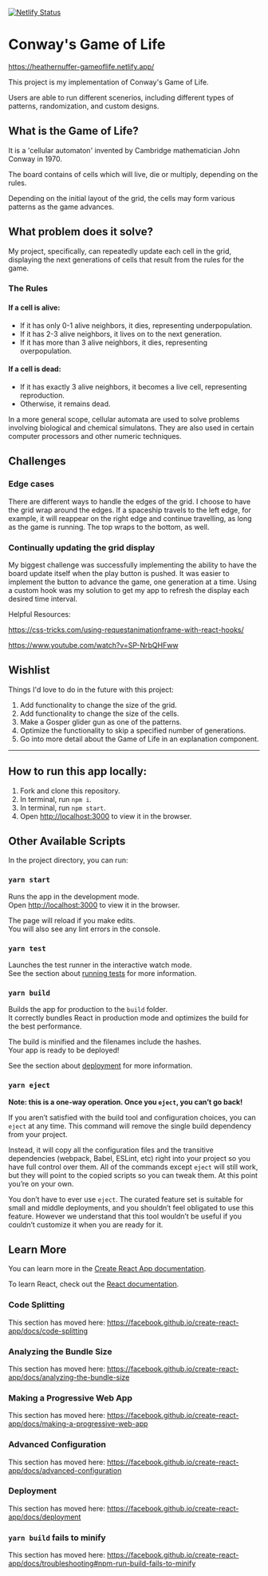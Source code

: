 [![Netlify Status](https://api.netlify.com/api/v1/badges/2537c0c2-0f91-498a-8668-f8ffb81e0674/deploy-status)](https://app.netlify.com/sites/heathernuffer-gameoflife/deploys)

# Conway's Game of Life

https://heathernuffer-gameoflife.netlify.app/

This project is my implementation of Conway's Game of Life.

Users are able to run different scenerios, including different types of patterns, randomization, and custom designs.

## What is the Game of Life?

It is a 'cellular automaton' invented by Cambridge mathematician John Conway in 1970.

The board contains of cells which will live, die or multiply, depending on the rules.

Depending on the initial layout of the grid, the cells may form various patterns as the game advances.

## What problem does it solve?

My project, specifically, can repeatedly update each cell in the grid, displaying the next generations of cells
that result from the rules for the game.

### The Rules

#### If a cell is alive:

- If it has only 0-1 alive neighbors, it dies, representing underpopulation.
- If it has 2-3 alive neighbors, it lives on to the next generation.
- If it has more than 3 alive neighbors, it dies, representing overpopulation.

#### If a cell is dead:

- If it has exactly 3 alive neighbors, it becomes a live cell, representing reproduction.
- Otherwise, it remains dead.

In a more general scope, cellular automata are used to solve problems involving biological and chemical simulatons. They are also used in certain computer processors and other numeric techniques.

## Challenges

### Edge cases

There are different ways to handle the edges of the grid. I choose to have the grid wrap around the edges.
If a spaceship travels to the left edge, for example, it will reappear on the right edge and continue
travelling, as long as the game is running.
The top wraps to the bottom, as well.

### Continually updating the grid display

My biggest challenge was successfully implementing the ability to have the board update itself when the play
button is pushed. It was easier to implement the button to advance the game, one generation at a time.
Using a custom hook was my solution to get my app to refresh the display each desired time interval.

Helpful Resources:

https://css-tricks.com/using-requestanimationframe-with-react-hooks/

https://www.youtube.com/watch?v=SP-NrbQHFww

## Wishlist

Things I'd love to do in the future with this project:

1. Add functionality to change the size of the grid.
2. Add functionality to change the size of the cells.
3. Make a Gosper glider gun as one of the patterns.
4. Optimize the functionality to skip a specified number of generations.
5. Go into more detail about the Game of Life in an explanation component.

---

## How to run this app locally:

1. Fork and clone this repository.
2. In terminal, run `npm i`.
3. In terminal, run `npm start`.
4. Open [http://localhost:3000](http://localhost:3000) to view it in the browser.

## Other Available Scripts

In the project directory, you can run:

### `yarn start`

Runs the app in the development mode.<br />
Open [http://localhost:3000](http://localhost:3000) to view it in the browser.

The page will reload if you make edits.<br />
You will also see any lint errors in the console.

### `yarn test`

Launches the test runner in the interactive watch mode.<br />
See the section about [running tests](https://facebook.github.io/create-react-app/docs/running-tests) for more information.

### `yarn build`

Builds the app for production to the `build` folder.<br />
It correctly bundles React in production mode and optimizes the build for the best performance.

The build is minified and the filenames include the hashes.<br />
Your app is ready to be deployed!

See the section about [deployment](https://facebook.github.io/create-react-app/docs/deployment) for more information.

### `yarn eject`

**Note: this is a one-way operation. Once you `eject`, you can’t go back!**

If you aren’t satisfied with the build tool and configuration choices, you can `eject` at any time. This command will remove the single build dependency from your project.

Instead, it will copy all the configuration files and the transitive dependencies (webpack, Babel, ESLint, etc) right into your project so you have full control over them. All of the commands except `eject` will still work, but they will point to the copied scripts so you can tweak them. At this point you’re on your own.

You don’t have to ever use `eject`. The curated feature set is suitable for small and middle deployments, and you shouldn’t feel obligated to use this feature. However we understand that this tool wouldn’t be useful if you couldn’t customize it when you are ready for it.

## Learn More

You can learn more in the [Create React App documentation](https://facebook.github.io/create-react-app/docs/getting-started).

To learn React, check out the [React documentation](https://reactjs.org/).

### Code Splitting

This section has moved here: https://facebook.github.io/create-react-app/docs/code-splitting

### Analyzing the Bundle Size

This section has moved here: https://facebook.github.io/create-react-app/docs/analyzing-the-bundle-size

### Making a Progressive Web App

This section has moved here: https://facebook.github.io/create-react-app/docs/making-a-progressive-web-app

### Advanced Configuration

This section has moved here: https://facebook.github.io/create-react-app/docs/advanced-configuration

### Deployment

This section has moved here: https://facebook.github.io/create-react-app/docs/deployment

### `yarn build` fails to minify

This section has moved here: https://facebook.github.io/create-react-app/docs/troubleshooting#npm-run-build-fails-to-minify
